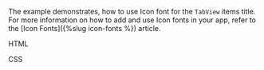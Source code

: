The example demonstrates, how to use Icon font for the `TabView` items title. For more information on how to add and use Icon fonts in your app, refer to the [Icon Fonts]({%slug icon-fonts %}) article.

HTML
<snippet id='tabview-icon-font-ng-html'/>

CSS
<snippet id='tabview-icon-font-ng-css'/>
